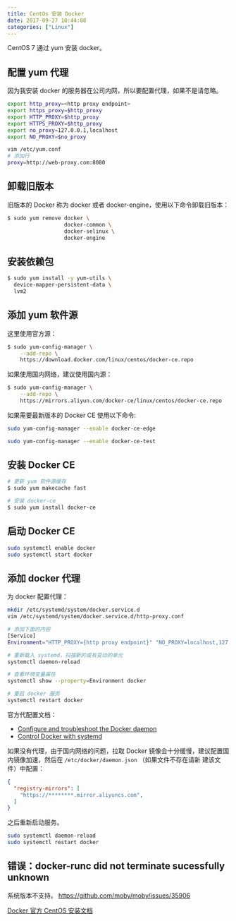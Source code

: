 ```yaml
---
title: CentOs 安装 Docker
date: 2017-09-27 10:44:08
categories: ["Linux"]
---
```

CentOS 7 通过 yum 安装 docker。

<!-- more -->

## 配置 yum 代理

因为我安装 docker 的服务器在公司内网，所以要配置代理，如果不是请忽略。

``` bash
export http_proxy=<http proxy endpoint>
export https_proxy=$http_proxy
export HTTP_PROXY=$http_proxy
export HTTPS_PROXY=$http_proxy
export no_proxy=127.0.0.1,localhost
export NO_PROXY=$no_proxy

vim /etc/yum.conf
# 添加行
proxy=http://web-proxy.com:8080
```

## 卸载旧版本

旧版本的 Docker 称为 docker 或者 docker-engine，使用以下命令卸载旧版本：

``` bash
$ sudo yum remove docker \
                  docker-common \
                  docker-selinux \
                  docker-engine
```

## 安装依赖包

``` bash
$ sudo yum install -y yum-utils \
  device-mapper-persistent-data \
  lvm2
```

## 添加 yum 软件源

这里使用官方源：

``` bash
$ sudo yum-config-manager \
    --add-repo \
    https://download.docker.com/linux/centos/docker-ce.repo
```

如果使用国内网络，建议使用国内源：

``` bash
$ sudo yum-config-manager \
    --add-repo \
    https://mirrors.aliyun.com/docker-ce/linux/centos/docker-ce.repo
```

如果需要最新版本的 Docker CE 使用以下命令:

``` bash
sudo yum-config-manager --enable docker-ce-edge

sudo yum-config-manager --enable docker-ce-test
```

## 安装 Docker CE

``` bash
# 更新 yum 软件源缓存
$ sudo yum makecache fast

# 安装 docker-ce
$ sudo yum install docker-ce
```

## 启动 Docker CE

``` bash
sudo systemctl enable docker
sudo systemctl start docker
```

## 添加 docker 代理

为 docker 配置代理：

``` bash
mkdir /etc/systemd/system/docker.service.d
vim /etc/systemd/system/docker.service.d/http-proxy.conf

# 添加下面的内容
[Service]
Environment="HTTP_PROXY={http proxy endpoint}" "NO_PROXY=localhost,127.0.0.1,docker-registry.somecorporation.com"

# 重新载入 systemd，扫描新的或有变动的单元
systemctl daemon-reload

# 查看环境变量属性
systemctl show --property=Environment docker

# 重启 docker 服务
systemctl restart docker
```

官方代配置文档：

- [Configure and troubleshoot the Docker daemon](https://docs.docker.com/config/daemon/)
- [Control Docker with systemd](https://docs.docker.com/config/daemon/systemd/)

如果没有代理，由于国内网络的问题，拉取 Docker 镜像会十分缓慢，建议配置国内镜像加速，然后在 `/etc/docker/daemon.json` （如果文件不存在请新
建该文件）中配置：

```json
{
  "registry-mirrors": [
    "https://********.mirror.aliyuncs.com",
  ]
}
```

之后重新启动服务。

```bash
sudo systemctl daemon-reload
sudo systemctl restart docker
```

## 错误：docker-runc did not terminate sucessfully unknown

系统版本不支持。
<https://github.com/moby/moby/issues/35906>

[Docker 官方 CentOS 安装文档](https://docs.docker.com/engine/installation/linux/docker-ce/centos/)
